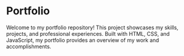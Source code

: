 # Portfolio
Welcome to my portfolio repository! This project showcases my skills, projects, and professional experiences. Built with HTML, CSS, and JavaScript, my portfolio provides an overview of my work and accomplishments.
